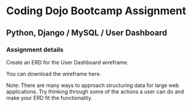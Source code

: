 # Coding Dojo Bootcamp Assignment  
## Python, Django / MySQL / User Dashboard

### Assignment details  
Create an ERD for the User Dashboard wireframe.  

You can download the wireframe here.  

Note: There are many ways to approach structuring data for large web applications. Try thinking through some of the actions a user can do and make your ERD fit the functionality.  
